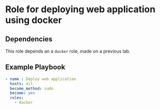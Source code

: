 # Role for deploying web application using docker

## Dependencies

This role depends an a `docker` role, made on a previous lab.

## Example Playbook

```yaml
- name : Deploy web application
  hosts: all
  become_method: sudo
  become: yes
  roles:
    - docker
```

